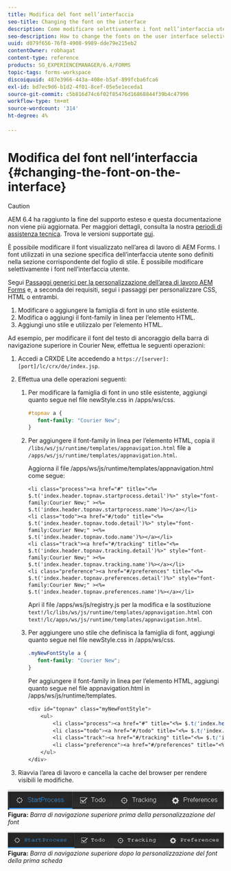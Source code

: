 ```yaml
---
title: Modifica del font nell’interfaccia
seo-title: Changing the font on the interface
description: Come modificare selettivamente i font nell’interfaccia utente.
seo-description: How to change the fonts on the user interface selectively.
uuid: d079f656-76f8-4908-9989-dde79e215eb2
contentOwner: robhagat
content-type: reference
products: SG_EXPERIENCEMANAGER/6.4/FORMS
topic-tags: forms-workspace
discoiquuid: 487e3966-443a-408e-b5af-899fcba6fca6
exl-id: bd7ec9d6-b1d2-4f01-8cef-05e5e1eceda1
source-git-commit: c5b816d74c6f02f85476d16868844f39b4c47996
workflow-type: tm+mt
source-wordcount: '314'
ht-degree: 4%

---
```


# Modifica del font nell’interfaccia {#changing-the-font-on-the-interface}

>[!CAUTION]
>
>AEM 6.4 ha raggiunto la fine del supporto esteso e questa documentazione non viene più aggiornata. Per maggiori dettagli, consulta la nostra [periodi di assistenza tecnica](https://helpx.adobe.com/it/support/programs/eol-matrix.html). Trova le versioni supportate [qui](https://experienceleague.adobe.com/docs/).

È possibile modificare il font visualizzato nell’area di lavoro di AEM Forms. I font utilizzati in una sezione specifica dell’interfaccia utente sono definiti nella sezione corrispondente del foglio di stile. È possibile modificare selettivamente i font nell’interfaccia utente.

Segui [Passaggi generici per la personalizzazione dell’area di lavoro AEM Forms](/help/forms/using/generic-steps-html-workspace-customization.md) e, a seconda dei requisiti, segui i passaggi per personalizzare CSS, HTML o entrambi.

1. Modificare o aggiungere la famiglia di font in uno stile esistente.
1. Modifica o aggiungi il font-family in linea per l’elemento HTML.
1. Aggiungi uno stile e utilizzalo per l’elemento HTML.

Ad esempio, per modificare il font del testo di ancoraggio della barra di navigazione superiore in Courier New, effettua le seguenti operazioni:

1. Accedi a CRXDE Lite accedendo a `https://[server]:[port]/lc/crx/de/index.jsp`.
1. Effettua una delle operazioni seguenti:

   1. Per modificare la famiglia di font in uno stile esistente, aggiungi quanto segue nel file newStyle.css in /apps/ws/css.

      ```css
      #topnav a {
         font-family: "Courier New";
      }
      ```

   1. Per aggiungere il font-family in linea per l’elemento HTML, copia il `/libs/ws/js/runtime/templates/appnavigation.html` file a `/apps/ws/js/runtime/templates/appnavigation.html`.

      Aggiorna il file /apps/ws/js/runtime/templates/appnavigation.html come segue:

      ```
      <li class="process"><a href="#" title="<%= $.t('index.header.topnav.startprocess.detail')%>" style="font-family:Courier New;" ><%= $.t('index.header.topnav.startprocess.name')%></a></li>
      <li class="todo"><a href="#/todo" title="<%= $.t('index.header.topnav.todo.detail')%>" style="font-family:Courier New;" ><%= $.t('index.header.topnav.todo.name')%></a></li>
      <li class="track"><a href="#/tracking" title="<%= $.t('index.header.topnav.tracking.detail')%>" style="font-family:Courier New;" ><%= $.t('index.header.topnav.tracking.name')%></a></li>
      <li class="preference"><a href="#/preferences" title="<%= $.t('index.header.topnav.preferences.detail')%>" style="font-family:Courier New;" ><%= $.t('index.header.topnav.preferences.name')%></a></li>
      ```

      Apri il file /apps/ws/js/registry.js per la modifica e la sostituzione `text!/lc/libs/ws/js/runtime/templates/appnavigation.html` con `text!/lc/apps/ws/js/runtime/templates/appnavigation.html`.

   1. Per aggiungere uno stile che definisca la famiglia di font, aggiungi quanto segue nel file newStyle.css in /apps/ws/css.

      ```css
      .myNewFontStyle a {
         font-family: "Courier New";
      }
      ```

      Per aggiungere il font-family in linea per l’elemento HTML, aggiungi quanto segue nel file appnavigation.html in /apps/ws/js/runtime/templates.

      ```css
      <div id="topnav" class="myNewFontStyle">
          <ul>
              <li class="process"><a href="#" title="<%= $.t('index.header.topnav.startprocess.detail')%>" ><%= $.t('index.header.topnav.startprocess.name')%></a></li>
              <li class="todo"><a href="#/todo" title="<%= $.t('index.header.topnav.todo.detail')%>"><%= $.t('index.header.topnav.todo.name')%></a></li>
              <li class="track"><a href="#/tracking" title="<%= $.t('index.header.topnav.tracking.detail')%>" ><%= $.t('index.header.topnav.tracking.name')%></a></li>
              <li class="preference"><a href="#/preferences" title="<%= $.t('index.header.topnav.preferences.detail')%>" ><%= $.t('index.header.topnav.preferences.name')%></a></li>
          </ul>
      </div>
      ```

1. Riavvia l’area di lavoro e cancella la cache del browser per rendere visibili le modifiche.

![change_font_before](assets/change_font_before.png)
**Figura:** *Barra di navigazione superiore prima della personalizzazione del font*

![change_font_after](assets/change_font_after.png)
**Figura:** *Barra di navigazione superiore dopo la personalizzazione del font della prima scheda*
